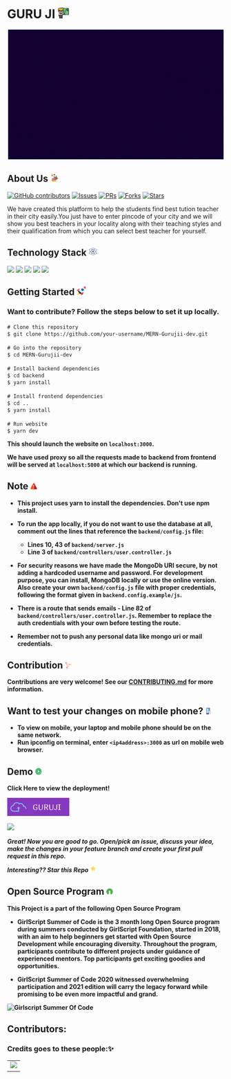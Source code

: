 <h1>GURU JI <a><img src="https://github.com/Samridhi-98/Images/blob/master/Images/teacher(1).svg" width="5%"></a></h1>  
<p align="center"><img src="readme_assets/guruji_gif(1).gif"></p>

<h2>About Us <a><img src="https://github.com/Samridhi-98/Images/blob/master/Images/reading.svg" width="4%"></a></h2>
<p>
 
[![GitHub contributors](https://img.shields.io/github/contributors/Namanl2001/MERN-Gurujii-dev.svg)](https://github.com/Namanl2001/MERN-Gurujii-dev/graphs/contributors/)
[![Issues](https://img.shields.io/github/issues/Namanl2001/MERN-Gurujii-dev)](https://github.com/Namanl2001/MERN-Gurujii-dev/issues)
[![PRs](https://img.shields.io/github/issues-pr/Namanl2001/MERN-Gurujii-dev)](https://github.com/Namanl2001/MERN-Gurujii-dev/pulls)
[![Forks](https://img.shields.io/github/forks/Namanl2001/MERN-Gurujii-dev?style=social)](https://github.com/Namanl2001/MERN-Gurujii-dev) 
[![Stars](https://img.shields.io/github/stars/Namanl2001/MERN-Gurujii-dev?style=social)](https://github.com/Namanl2001/MERN-Gurujii-dev) 

</p>

<p>
 We have created this platform to help the students find best tution teacher in their city easily.You just have to enter pincode of your city and we will show you best teachers in your locality along with their teaching styles and their qualification from which you can select best teacher for yourself.
</p>


<h2>Technology Stack <a><img src="https://github.com/Samridhi-98/Images/blob/master/Images/atom.svg" width="4%"></a></h2>

<p>

<img src ="https://img.shields.io/badge/MongoDB-%234ea94b.svg?&style=for-the-badge&logo=mongodb&logoColor=white"/> 
<img src="https://img.shields.io/badge/express.js%20-%23404d59.svg?&style=for-the-badge"/> 
<img src="https://img.shields.io/badge/reactjs%20-61DAFB.svg?&style=for-the-badge&logo=react&logoColor=blue"/> 
<img src="https://img.shields.io/badge/Node.js-%234ea94b.svg?&style=for-the-badge&logo=node.js&logoColor=white"> 
<img src="https://img.shields.io/badge/git%20-%23121011.svg?&style=for-the-badge&logo=git&logoColor=white&logoWidth=20">

</p>  


<h2>Getting Started <a><img src="https://github.com/Samridhi-98/Images/blob/master/Images/rocket.svg" width="4%"></a></h2>
<h3>Want to contribute? Follow the steps below to set it up locally.</h3>

```
# Clone this repository
$ git clone https://github.com/your-username/MERN-Gurujii-dev.git

# Go into the repository
$ cd MERN-Gurujii-dev

# Install backend dependencies
$ cd backend 
$ yarn install

# Install frontend dependencies
$ cd .. 
$ yarn install

# Run website
$ yarn dev
```

<strong> This should launch the website on `localhost:3000`. <strong>

We have used proxy so all the requests made to backend from frontend will be served at
`localhost:5000` at which our backend is running.


<h2>Note <a><img src="https://github.com/Samridhi-98/Images/blob/master/Images/alarm.svg" width="3%"></a> </h2>
<p>
 
- This project uses yarn to install the dependencies. Don't use npm install.

- To run the app locally, if you do not want to use the database at all, comment out the lines that reference the `backend/config.js` file:
	- Lines 10, 43 of `backend/server.js` 
	- Line 3 of `backend/controllers/user.controller.js`

 - For security reasons we have made the MongoDb URI secure, by not adding a hardcoded username and password. For development purpose, you can install, MongoDB locally or use the  online version. Also create your own `backend/config.js` file with proper credentials, following the format given in `backend.config.example/js`. 
- There is a route that sends emails - Line 82 of `backend/controllers/user.controller.js`. Remember to replace the auth credentials with your own before testing the route.
- Remember not to push any personal data like mongo uri or mail credentials.

</p>

<h2>Contribution <a><img src="https://github.com/Samridhi-98/Images/blob/master/Images/support(1).svg" width="3%"></a> </h2>
<p>
Contributions are very welcome! See our <a href="https://github.com/Namanl2001/MERN-Gurujii-dev/blob/master/contributing.md">CONTRIBUTING.md</a> for more information.
</p>
<h2>Want to test your changes on mobile phone? <a><img src="https://github.com/Samridhi-98/Images/blob/master/Images/smartphone.svg" width="3%"></a></h2>

<p>
 
- To view on mobile, your laptop and mobile phone should be on the same network.
- Run ipconfig on terminal, enter `<ip4address>:3000` as url on mobile web browser. 

</p>


<h2> Demo <a><img src="https://github.com/Samridhi-98/Images/blob/master/Images/play.svg" width="3%"></a></h2>

Click Here to view the deployment!
 
[![Deploy](https://raw.githubusercontent.com/nikitakapoor1919/Buttons/main/guruji.png)](https://guru-jii.herokuapp.com/)

<div>
<img src="https://user-images.githubusercontent.com/63860014/110734802-8f68c480-824e-11eb-910d-7fab7f404fb2.gif"/>
</div>

<strong><em> Great! Now you are good to go. Open/pick an issue, discuss your idea, make the changes in your feature branch and create your first pull request in this repo.</em></strong>

<em>Interesting?? Star this Repo <a><img src="https://github.com/Samridhi-98/Images/blob/master/Images/star.svg" width="3%"></a> </em>


<h2> Open Source Program <a><img src="https://github.com/Samridhi-98/Images/blob/master/Images/open-source.svg" width="3%"></a></h2>

This Project is a part of the following Open Source Program

- GirlScript Summer of Code is the 3 month long Open Source program during summers conducted by GirlScript Foundation, started in 2018, with an aim to help beginners get started with Open Source Development while encouraging diversity. Throughout the program, participants contribute to different projects under guidance of experienced mentors. Top participants get exciting goodies and opportunities.

- GirlScript Summer of Code 2020 witnessed overwhelming participation and 2021 edition will carry the legacy forward while promising to be even more impactful and grand.

<img src ="https://miro.medium.com/max/3000/1*CKaCnG11p5i0KiQyaoyBvg.png" alt ="Girlscript Summer Of Code"></img>

<h2>Contributors:</h2>

### Credits goes to these people:✨

<table>
	<tr>
		<td>
   <a href="https://github.com/Namanl2001/MERN-Gurujii-dev/graphs/contributors">
  <img src="https://contrib.rocks/image?repo=Namanl2001/MERN-Gurujii-dev" />
</a>
		</td>
	</tr>
</table>
